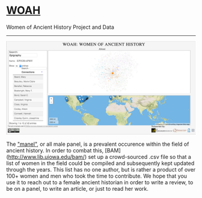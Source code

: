 # [WOAH](http://s-lib024.lib.uiowa.edu/bam/modules/woah/main.php)
Women of Ancient History Project and Data

---

![WOAH Splash Page](images/woah-splash.png)

The ["manel"](http://allmalepanels.tumblr.com/), or all male panel, is a prevalent occurence within the field of ancient history. 
In order to combat this, [BAM] (http://www.lib.uiowa.edu/bam/) set up a crowd-sourced .csv file so that a list of women in the field could be 
compiled and subsequently kept updated through the years. This list has no one author, 
but is rather a product of over 100+ women and men who took the time to contribute. 
We hope that you use it to reach out to a female ancient historian in order to write a review, 
to be on a panel, to write an article, or just to read her work. 

